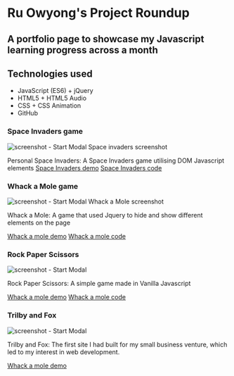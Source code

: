# Ru Owyong's Project Roundup

## A portfolio page to showcase my Javascript learning progress across a month

## Technologies used

* JavaScript (ES6) + jQuery
* HTML5 + HTML5 Audio
* CSS + CSS Animation
* GitHub

### Space Invaders game
![screenshot - Start Modal](https://buckinrich.github.io/portfolio/spaceinvaders.png)
Space invaders screenshot

Personal Space Invaders: A Space Invaders game utilising DOM Javascript elements
[Space Invaders demo](https://buckinrich.github.io/portfolio/space_invaders/)
[Space Invaders code](https://github.com/buckinrich/portfolio/tree/master/space_invaders)

### Whack a Mole game

![screenshot - Start Modal](https://buckinrich.github.io/portfolio/whackamole.png)
Whack a Mole screenshot

Whack a Mole: A game that used Jquery to hide and show different elements on the page

[Whack a mole demo](https://buckinrich.github.io/portfolio/whack-a-mole/)
[Whack a mole code](https://github.com/buckinrich/portfolio/tree/master/whack-a-mole)

### Rock Paper Scissors

![screenshot - Start Modal](https://buckinrich.github.io/portfolio/RockPaperScissors.png)

Rock Paper Scissors: A simple game made in Vanilla Javascript

[Whack a mole demo](https://buckinrich.github.io/portfolio/rock-paper-scissors/)
[Whack a mole code](https://github.com/buckinrich/portfolio/tree/master/rock-paper-scissors)

### Trilby and Fox

![screenshot - Start Modal](https://buckinrich.github.io/portfolio/trilby_and_fox.png)

Trilby and Fox: The first site I had built for my small business venture, which led to my interest in web development.

[Whack a mole demo](https://buckinrich.github.io/portfolio/trilbyandfox)
